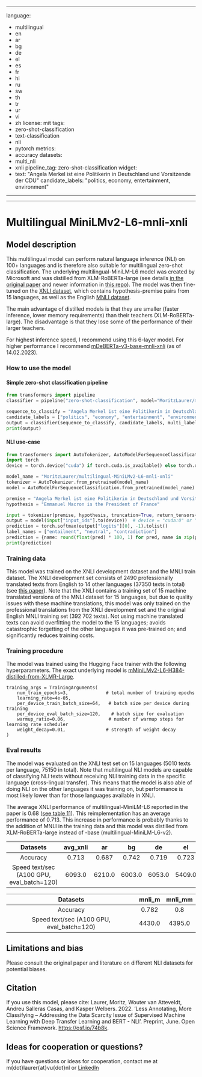 
---
language: 
- multilingual
- en 
- ar 
- bg 
- de 
- el 
- es 
- fr 
- hi 
- ru 
- sw 
- th 
- tr 
- ur 
- vi 
- zh
license: mit
tags:
- zero-shot-classification
- text-classification
- nli
- pytorch
metrics:
- accuracy
datasets:
- multi_nli
- xnli
pipeline_tag: zero-shot-classification
widget:
- text: "Angela Merkel ist eine Politikerin in Deutschland und Vorsitzende der CDU"
  candidate_labels: "politics, economy, entertainment, environment"
---


---
# Multilingual MiniLMv2-L6-mnli-xnli
## Model description
This multilingual model can perform natural language inference (NLI) on 100+ languages and is therefore also 
suitable for multilingual zero-shot classification. The underlying multilingual-MiniLM-L6 model was created 
by Microsoft and was distilled from XLM-RoBERTa-large (see details [in the original paper](https://arxiv.org/pdf/2002.10957.pdf) 
and newer information in [this repo](https://github.com/microsoft/unilm/tree/master/minilm)). 
The model was then fine-tuned on the [XNLI dataset](https://huggingface.co/datasets/xnli), which contains hypothesis-premise pairs from 15 languages, 
as well as the English [MNLI dataset](https://huggingface.co/datasets/multi_nli).

The main advantage of distilled models is that they are smaller (faster inference, lower memory requirements) than their teachers (XLM-RoBERTa-large).
The disadvantage is that they lose some of the performance of their larger teachers. 

For highest inference speed, I recommend using this 6-layer model. For higher performance I recommend 
[mDeBERTa-v3-base-mnli-xnli](https://huggingface.co/MoritzLaurer/mDeBERTa-v3-base-mnli-xnli) (as of 14.02.2023).

### How to use the model
#### Simple zero-shot classification pipeline
```python
from transformers import pipeline
classifier = pipeline("zero-shot-classification", model="MoritzLaurer/multilingual-MiniLMv2-L6-mnli-xnli")

sequence_to_classify = "Angela Merkel ist eine Politikerin in Deutschland und Vorsitzende der CDU"
candidate_labels = ["politics", "economy", "entertainment", "environment"]
output = classifier(sequence_to_classify, candidate_labels, multi_label=False)
print(output)
```
#### NLI use-case
```python
from transformers import AutoTokenizer, AutoModelForSequenceClassification
import torch
device = torch.device("cuda") if torch.cuda.is_available() else torch.device("cpu")

model_name = "MoritzLaurer/multilingual-MiniLMv2-L6-mnli-xnli"
tokenizer = AutoTokenizer.from_pretrained(model_name)
model = AutoModelForSequenceClassification.from_pretrained(model_name)

premise = "Angela Merkel ist eine Politikerin in Deutschland und Vorsitzende der CDU"
hypothesis = "Emmanuel Macron is the President of France"

input = tokenizer(premise, hypothesis, truncation=True, return_tensors="pt")
output = model(input["input_ids"].to(device))  # device = "cuda:0" or "cpu"
prediction = torch.softmax(output["logits"][0], -1).tolist()
label_names = ["entailment", "neutral", "contradiction"]
prediction = {name: round(float(pred) * 100, 1) for pred, name in zip(prediction, label_names)}
print(prediction)
```

### Training data
This model was trained on the XNLI development dataset and the MNLI train dataset. 
The XNLI development set consists of 2490 professionally translated texts from English 
to 14 other languages (37350 texts in total) (see [this paper](https://arxiv.org/pdf/1809.05053.pdf)). 
Note that the XNLI contains a training set of 15 machine translated versions of the MNLI dataset for 15 languages, 
but due to quality issues with these machine translations, this model was only trained on the professional translations 
from the XNLI development set and the original English MNLI training set (392 702 texts). 
Not using machine translated texts can avoid overfitting the model to the 15 languages; 
avoids catastrophic forgetting of the other languages it was pre-trained on; 
and significantly reduces training costs. 

### Training procedure
The model was trained using the Hugging Face trainer with the following hyperparameters. 
The exact underlying model is [mMiniLMv2-L6-H384-distilled-from-XLMR-Large](https://huggingface.co/nreimers/mMiniLMv2-L6-H384-distilled-from-XLMR-Large).
```
training_args = TrainingArguments(
    num_train_epochs=3,              # total number of training epochs
    learning_rate=4e-05,
    per_device_train_batch_size=64,   # batch size per device during training
    per_device_eval_batch_size=120,    # batch size for evaluation
    warmup_ratio=0.06,                # number of warmup steps for learning rate scheduler
    weight_decay=0.01,               # strength of weight decay
)
```

### Eval results
The model was evaluated on the XNLI test set on 15 languages (5010 texts per language, 75150 in total). 
Note that multilingual NLI models are capable of classifying NLI texts without receiving NLI training data 
in the specific language (cross-lingual transfer). This means that the model is also able of doing NLI on 
the other languages it was training on, but performance is most likely lower than for those languages available in XNLI.

The average XNLI performance of multilingual-MiniLM-L6 reported in the paper is 0.68 ([see table 11](https://arxiv.org/pdf/2002.10957.pdf)). 
This reimplementation has an average performance of 0.713. 
This increase in performance is probably thanks to the addition of MNLI in the training data and this model was distilled from 
XLM-RoBERTa-large instead of -base (multilingual-MiniLM-L6-v2). 

|Datasets|avg_xnli|ar|bg|de|el|en|es|fr|hi|ru|sw|th|tr|ur|vi|zh|
| :---: | :---: | :---: | :---: | :---: | :---: | :---: | :---: | :---: | :---: | :---: | :---: | :---: | :---: | :---: | :---: | :---: |
|Accuracy|0.713|0.687|0.742|0.719|0.723|0.789|0.748|0.741|0.691|0.714|0.642|0.699|0.696|0.664|0.723|0.721|
|Speed text/sec (A100 GPU, eval_batch=120)|6093.0|6210.0|6003.0|6053.0|5409.0|6531.0|6205.0|5615.0|5734.0|5970.0|6219.0|6289.0|6533.0|5851.0|5970.0|6798.0|


|Datasets|mnli_m|mnli_mm|
| :---: | :---: | :---: |
|Accuracy|0.782|0.8|
|Speed text/sec (A100 GPU, eval_batch=120)|4430.0|4395.0|



## Limitations and bias
Please consult the original paper and literature on different NLI datasets for potential biases. 

## Citation
If you use this model, please cite: Laurer, Moritz, Wouter van Atteveldt, Andreu Salleras Casas, and Kasper Welbers. 2022. 
‘Less Annotating, More Classifying – Addressing the Data Scarcity Issue of Supervised Machine Learning with Deep Transfer Learning and BERT - NLI’. 
Preprint, June. Open Science Framework. https://osf.io/74b8k.

## Ideas for cooperation or questions?
If you have questions or ideas for cooperation, contact me at m{dot}laurer{at}vu{dot}nl or [LinkedIn](https://www.linkedin.com/in/moritz-laurer/)








